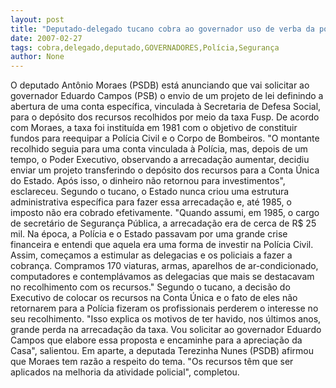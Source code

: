 ```yaml
---
layout: post
title: "Deputado-delegado tucano cobra ao governador uso de verba da policia na área de segurança"
date: 2007-02-27
tags: cobra,delegado,deputado,GOVERNADORES,Polícia,Segurança
author: None
---
```

O deputado Antônio Moraes (PSDB) está anunciando que vai solicitar ao governador Eduardo Campos (PSB) o envio de um projeto de lei definindo a abertura de uma conta específica, vinculada à Secretaria de Defesa Social, para o depósito dos recursos recolhidos por meio da taxa Fusp.
De acordo com Moraes, a taxa foi instituída em 1981 com o objetivo de constituir fundos para reequipar a Polícia Civil e o Corpo de Bombeiros. 
\"O montante recolhido seguia para uma conta vinculada à Polícia, mas, depois de um tempo, o Poder Executivo, observando a arrecadação aumentar, decidiu enviar um projeto transferindo o depósito dos recursos para a Conta Única do Estado. Após isso, o dinheiro não retornou para investimentos\", esclareceu.
Segundo o tucano, o Estado nunca criou uma estrutura administrativa específica para fazer essa arrecadação e, até 1985, o imposto não era cobrado efetivamente. 
\"Quando assumi, em 1985, o cargo de secretário de Segurança Pública, a arrecadação era de cerca de R$ 25 mil. Na época, a Polícia e o Estado passavam por uma grande crise financeira e entendi que aquela era uma forma de investir na Polícia Civil. Assim, começamos a estimular as delegacias e os policiais a fazer a cobrança. Compramos 170 viaturas, armas, aparelhos de ar-condicionado, computadores e contemplávamos as delegacias que mais se destacavam no recolhimento com os recursos.\"
Segundo o tucano, a decisão do Executivo de colocar os recursos na Conta Única e o fato de eles não retornarem para a Polícia fizeram os profissionais perderem o interesse no seu recolhimento. 
\"Isso explica os motivos de ter havido, nos últimos anos, grande perda na arrecadação da taxa. Vou solicitar ao governador Eduardo Campos que elabore essa proposta e encaminhe para a apreciação da Casa\", salientou.
Em aparte, a deputada Terezinha Nunes (PSDB) afirmou que Moraes tem razão a respeito do tema. \"Os recursos têm que ser aplicados na melhoria da atividade policial\", completou. 